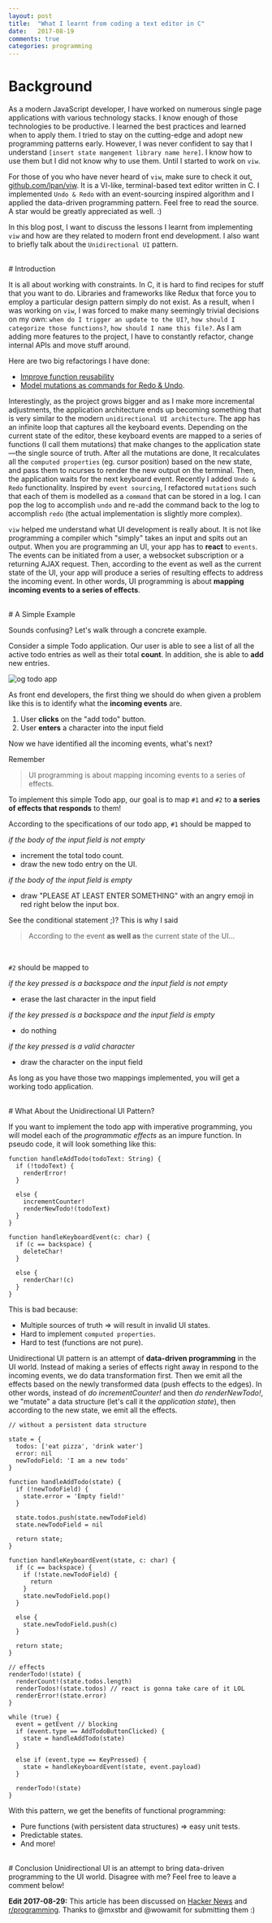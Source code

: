 ```yaml
---
layout: post
title:  "What I learnt from coding a text editor in C"
date:   2017-08-19
comments: true
categories: programming
---
```


# Background

As a modern JavaScript developer, I have worked on numerous single page
applications with various technology stacks.  I know enough of those
technologies to be productive. I learned the best practices and learned when to apply
them. I tried to stay on the cutting-edge and adopt new programming patterns
early.  However, I was never confident to say that I understand `[insert state
mangement library name here]`. I know how to use them but I did not know why to
use them. Until I started to work on `viw`.

For those of you who have never heard of `viw`, make sure to check it out,
[github.com/lpan/viw](https://github.com/lpan/viw). It is a VI-like,
terminal-based text editor written in C. I implemented `Undo & Redo` with an
event-sourcing inspired algorithm and I applied the data-driven programming
pattern. Feel free to read the source. A star would be greatly appreciated as
well. :)

In this blog post, I want to discuss the lessons I learnt from implementing
`viw` and how are they related to modern front end development. I also want to
briefly talk about the `Unidirectional UI` pattern.

<br />
# Introduction

It is all about working with constraints. In C, it is hard to find recipes for
stuff that you want to do. Libraries and frameworks like Redux that force you
to employ a particular design pattern simply do not exist.  As a result, when I
was working on `viw`, I was forced to make many seemingly trivial decisions on
my own: `when do I trigger an update to the UI?`, `how should I categorize those
functions?`, `how should I name this file?`. As I am adding more features to the
project, I have to constantly refactor, change internal APIs and move stuff
around.

Here are two big refactorings I have done:
* [Improve function reusability](https://github.com/lpan/viw/pull/5)
* [Model mutations as commands for Redo & Undo](https://github.com/lpan/viw/pull/9/).

Interestingly, as the project grows bigger and as I make more incremental
adjustments, the application architecture ends up becoming something that is
very similar to the modern `unidirectional UI architecture`. The app has an
infinite loop that captures all the keyboard events.  Depending on the current
state of the editor, these keyboard events are mapped to a series of functions
(I call them mutations) that make changes to the application state—the single
source of truth. After all the mutations are done, It recalculates all the
`computed properties` (eg. cursor position) based on the new state, and pass them
to ncurses to render the new output on the terminal.  Then, the application
waits for the next keyboard event.  Recently I added `Undo & Redo`
functionality. Inspired by `event sourcing`, I refactored `mutations` such that
each of them is modelled as a `command` that can be stored in a log. I can pop
the log to accomplish `undo` and re-add the command back to the log to
accomplish `redo` (the actual implementation is slightly more complex).

`viw` helped me understand what UI development is really about. It is not like
programming a compiler which "simply" takes an input and spits out an output.
When you are programming an UI, your app has to **react** to `events`. The
events can be initiated from a user, a websocket subscription or a returning
AJAX request.  Then, according to the event as well as the current state of the
UI, your app will produce a series of resulting effects to address the incoming
event.  In other words, UI programming is about **mapping incoming events to a
series of effects**.

<br />
# A Simple Example

Sounds confusing? Let's walk through a concrete example.

Consider a simple Todo application. Our user is able to see a list of all the
active todo entries as well as their total **count**. In addition, she is able
to **add** new entries.

![og todo app](/assets/img/2017-08-19-todoapp.png)

As front end developers, the first thing we should do when given a problem like
this is to identify what the **incoming events** are.

1. User **clicks** on the "add todo" button.
2. User **enters** a character into the input field

Now we have identified all the incoming events, what's next?

Remember
> UI programming is about mapping incoming events to a series of effects.

To implement this simple Todo app, our goal is to map `#1` and `#2` to
**a series of effects that responds** to them!

According to the specifications of our todo app, `#1` should be mapped to

*if the body of the input field is not empty*
* increment the total todo count.
* draw the new todo entry on the UI.

*if the body of the input field is empty*
* draw "PLEASE AT LEAST ENTER SOMETHING" with an angry emoji in red right below
  the input box.

See the conditional statement ;)? This is why I said
> According to the event **as well as** the current state of the UI...


<br />

`#2` should be mapped to

*if the key pressed is a backspace and the input field is not empty*
* erase the last character in the input field

*if the key pressed is a backspace and the input field is empty*
* do nothing

*if the key pressed is a valid character*
* draw the character on the input field

As long as you have those two mappings implemented, you will get a working todo
application.

<br />
# What About the Unidirectional UI Pattern?

If you want to implement the todo app with imperative programming, you will
model each of the *programmatic effects* as an impure function. In pseudo code,
it will look something like this:

```
function handleAddTodo(todoText: String) {
  if (!todoText) {
    renderError!
  }
  
  else {
    incrementCounter!
    renderNewTodo!(todoText)
  }
}

function handleKeyboardEvent(c: char) {
  if (c == backspace) {
    deleteChar!
  }

  else {
    renderChar!(c)
  }
}
```

This is bad because:

* Multiple sources of truth => will result in invalid UI states.
* Hard to implement `computed properties`.
* Hard to test (functions are not pure).

Unidirectional UI pattern is an attempt of **data-driven programming** in the UI
world. Instead of making a series of effects right away in respond to the incoming
events, we do data transformation first. Then we emit all the effects based on
the newly transformed data (push effects to the edges). In other words, instead
of *do incrementCounter!* and then *do renderNewTodo!*, we "mutate" a data
structure (let's call it the *application state*), then according to the new
state, we emit all the effects.

```
// without a persistent data structure

state = {
  todos: ['eat pizza', 'drink water']
  error: nil
  newTodoField: 'I am a new todo'
}

function handleAddTodo(state) {
  if (!newTodoField) {
    state.error = 'Empty field!'
  }

  state.todos.push(state.newTodoField)
  state.newTodoField = nil

  return state;
}

function handleKeyboardEvent(state, c: char) {
  if (c == backspace) {
    if (!state.newTodoField) {
      return
    }
    state.newTodoField.pop()
  }

  else {
    state.newTodoField.push(c)
  }

  return state;
}

// effects
renderTodo!(state) {
  renderCount!(state.todos.length)
  renderTodos!(state.todos) // react is gonna take care of it LOL
  renderError!(state.error)
}

while (true) {
  event = getEvent // blocking
  if (event.type == AddTodoButtonClicked) {
    state = handleAddTodo(state)
  }

  else if (event.type == KeyPressed) {
    state = handleKeyboardEvent(state, event.payload)
  }

  renderTodo!(state)
}
```

With this pattern, we get the benefits of functional programming:
* Pure functions (with persistent data structures) => easy unit tests.
* Predictable states.
* And more!

<br />
# Conclusion
Unidirectional UI is an attempt to bring data-driven programming to the UI
world. Disagree with me? Feel free to leave a comment below!

**Edit 2017-08-29:** This article has been discussed on [Hacker
News](https://news.ycombinator.com/item?id=15115874) and
[r/programming](https://www.reddit.com/r/programming/comments/6w9qxj/what_i_learnt_from_coding_a_text_editor_in_c/).
Thanks to @mxstbr and @wowamit for submitting them :)

